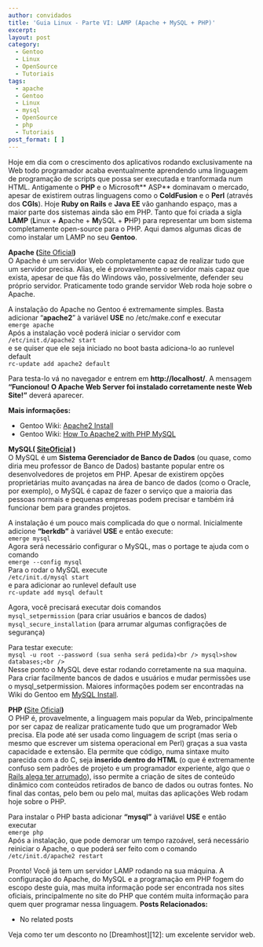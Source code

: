 ```yaml
---
author: convidados
title: 'Guia Linux - Parte VI: LAMP (Apache + MySQL + PHP)'
excerpt:
layout: post
category:
  - Gentoo
  - Linux
  - OpenSource
  - Tutoriais
tags:
  - apache
  - Gentoo
  - Linux
  - mysql
  - OpenSource
  - php
  - Tutoriais
post_format: [ ]
---
```

Hoje em dia com o crescimento dos aplicativos rodando exclusivamente na Web todo programador acaba eventualmente aprendendo uma linguagem de programação de scripts que possa ser executada e tranformada num HTML. Antigamente o **PHP** e o Microsoft** ASP** dominavam o mercado, apesar de existirem outras linguagens como o **ColdFusion** e o **Perl** (através dos **CGIs**). Hoje **Ruby on Rails** e **Java EE** vão ganhando espaço, mas a maior parte dos sistemas ainda são em PHP. Tanto que foi criada a sigla **LAMP** (**L**inux + **A**pache + **M**ySQL + **P**HP) para representar um bom sistema completamente open-source para o PHP. Aqui damos algumas dicas de como instalar um LAMP no seu **Gentoo**.

**Apache (**[Site Oficial][1]**)**  
O Apache é um servidor Web completamente capaz de realizar tudo que um servidor precisa. Alias, ele é provavelmente o servidor mais capaz que exista, apesar de que fãs do Windows vão, possivelmente, defender seu próprio servidor. Praticamente todo grande servidor Web roda hoje sobre o Apache.

A instalação do Apache no Gentoo é extremamente simples. Basta adicionar “**apache2**” à variável **USE** no /etc/make.conf e executar  
`emerge apache`  
Após a instalação você poderá iniciar o servidor com  
`/etc/init.d/apache2 start`  
e se quiser que ele seja iniciado no boot basta adiciona-lo ao runlevel default  
`rc-update add apache2 default`

Para testa-lo vá no navegador e entrem em **http://localhost/**. A mensagem **“Funcionou! O Apache Web Server foi instalado corretamente neste Web Site!”** deverá aparecer.

**Mais informações:**

*   Gentoo Wiki: [Apache2 Install][2]
*   Gentoo Wiki: [How To Apache2 with PHP MySQL][3]

**MySQL( **[SiteOficial][4]** )**  
O MySQL é um **Sistema Gerenciador de Banco de Dados** (ou quase, como diria meu professor de Banco de Dados) bastante popular entre os desenvolvedores de projetos em PHP. Apesar de existirem opções proprietárias muito avançadas na área de banco de dados (como o Oracle, por exemplo), o MySQL é capaz de fazer o serviço que a maioria das pessoas normais e pequenas empresas podem precisar e também irá funcionar bem para grandes projetos.

A instalação é um pouco mais complicada do que o normal. Inicialmente adicione **“berkdb”** à variável **USE** e então execute:  
`emerge mysql`  
Agora será necessário configurar o MySQL, mas o portage te ajuda com o comando  
`emerge --config mysql`  
Para o rodar o MySQL execute  
`/etc/init.d/mysql start`  
e para adicionar ao runlevel default use  
`rc-update add mysql default`

Agora, você precisará executar dois comandos  
`mysql_setpermission` (para criar usuários e bancos de dados)  
`mysql_secure_installation` (para arrumar algumas configrações de segurança)

Para testar execute:  
`mysql -u root --password (sua senha será pedida)<br />
mysql>show databases;<br />
`  
Nesse ponto o MySQL deve estar rodando corretamente na sua maquina. Para criar facilmente bancos de dados e usuários e mudar permissões use o mysql_setpermission. Maiores informações podem ser encontradas na Wiki do Gentoo em [MySQL Install][5].

**PHP (**[Site Oficial][6]**)**  
O PHP é, provavelmente, a linguagem mais popular da Web, principalmente por ser capaz de realizar praticamente tudo que um programador Web precisa. Ela pode até ser usada como linguagem de script (mas seria o mesmo que escrever um sistema operacional em Perl) graças a sua vasta capacidade e extensão. Ela permite que código, numa sintaxe muito parecida com a do C, seja **inserido dentro do HTML** (o que é extremamente confuso sem padrões de projeto e um programador experiente, algo que o [Rails alega ter arrumado][7]), isso permite a criação de sites de conteúdo dinâmico com conteúdos retirados de banco de dados ou outras fontes. No final das contas, pelo bem ou pelo mal, muitas das aplicações Web rodam hoje sobre o PHP.

Para instalar o PHP basta adicionar **“mysql”** à variável **USE** e então executar  
`emerge php`  
Após a instalação, que pode demorar um tempo razoável, será necessário reiniciar o Apache, o que poderá ser feito com o comando  
`/etc/init.d/apache2 restart`

Pronto! Você já tem um servidor LAMP rodando na sua máquina. A configuração do Apache, do MySQL e a programação em PHP fogem do escopo deste guia, mas muita informação pode ser encontrada nos sites oficiais, principalmente no site do PHP que contém muita informação para quem quer programar nessa linguagem. 
**Posts Relacionados:** 
*   No related posts










Veja como ter um desconto no [Dreamhost][12]: um excelente servidor web.

 [1]: http://www.apache.org/ "Apache: Site Oficial"
 [2]: http://gentoo-wiki.com/Apache2_Install "Apache2 Install"
 [3]: http://gentoo-wiki.com/HOWTO_Apache2_with_PHP_MySQL "How To Apache2 with PHP MySQL"
 [4]: http://www.mysql.com/ "MySQL Site Oficial"
 [5]: http://gentoo-wiki.com/MySQL/Install "MySQL Install"
 [6]: http://www.php.net/ "PHP Site Oficial"
 [7]: http://www.vidageek.net/2007/05/22/rails-vs-java-e-php/ "Rails vs Java e PHP"





